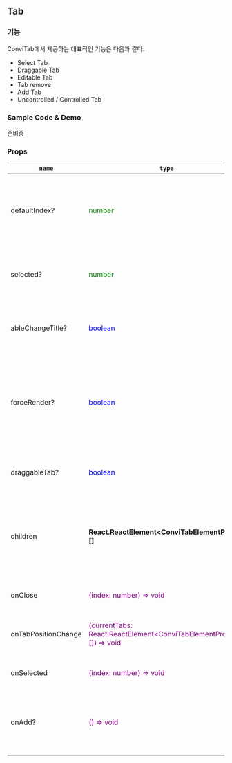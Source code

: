 ## Tab

### 기능
ConviTab에서 제공하는 대표적인 기능은 다음과 같다.

* Select Tab
* Draggable Tab
* Editable Tab
* Tab remove
* Add Tab
* Uncontrolled / Controlled Tab

### Sample Code & Demo
준비중

### Props
| `name` | `type` | `desc` |
| --- | --- | --- |
|defaultIndex?|<div style='color: green'>number</div>|선택된 Tab의 초기 index 값, 해당 props 지정 시 UnControlled Tab으로 동작하여 제어가 Tab 내부에서 이루어짐.
|selected?|<div style='color: green'>number</div>|선택된 Tab의 index 값, 해당 props 지정 시 Controlled Tab으로 동작함.
|ableChangeTitle?|<div style='color: blue'>boolean</div>|true이면 tab의 title을 수정 가능함. (trigger => doubleClick) **기본값 false**
|forceRender?|<div style='color: blue'>boolean</div>|true이면 tab이 변경 될 때마다 매번 새로운 tab element DOM을 DOM Tree에 가져옴. 결과적으로 tab elements의 상태 유지가 필요없을 때 사용. **기본값 true**
|draggableTab?|<div style='color: blue'>boolean</div>|true이면 tab header를 drag 이벤트로 이동 시킬 수 있음. **기본값 true**|
|children|<div style='font-weight: bold'>React.ReactElement\<ConviTabElementProps>[]</div>|tab elements를 children 형태로 넘겨준다. 개별 element들은 반드시 ConviTabElement 컴포넌트로 감싸져야 한다.
|onClose|<div style='color: purple'>(index: number) => void</div>|Tab을 삭제하기 위해 실행될 이벤트 핸들러|
|onTabPositionChange|<div style='color: purple'>(currentTabs: React.ReactElement\<ConviTabElementProps>[]) => void</div>|Drag 시 변경된 tab element들을 재정렬 시켜줄 이벤트 핸들러
|onSelected|<div style='color: purple'>(index: number) => void</div>|선택된 tab의 상태를 변경시켜줄 이벤트 핸들러
|onAdd?|<div style='color: purple'>() => void</div>|해당 props 전달 시 + 버튼이 나타나고 + 버튼을 클릭 했을 때 tab을 추가하는 로직이 담긴 이벤트 핸들러
